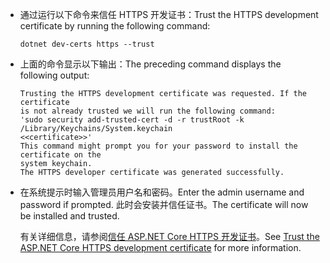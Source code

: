 * <span data-ttu-id="9e123-101">通过运行以下命令来信任 HTTPS 开发证书：</span><span class="sxs-lookup"><span data-stu-id="9e123-101">Trust the HTTPS development certificate by running the following command:</span></span>

    ```console
    dotnet dev-certs https --trust
    ```

* <span data-ttu-id="9e123-102">上面的命令显示以下输出：</span><span class="sxs-lookup"><span data-stu-id="9e123-102">The preceding command displays the following output:</span></span>

    ```console
    Trusting the HTTPS development certificate was requested. If the certificate 
    is not already trusted we will run the following command:
    'sudo security add-trusted-cert -d -r trustRoot -k /Library/Keychains/System.keychain 
    <<certificate>>'
    This command might prompt you for your password to install the certificate on the 
    system keychain.
    The HTTPS developer certificate was generated successfully.
    ```

* <span data-ttu-id="9e123-103">在系统提示时输入管理员用户名和密码。</span><span class="sxs-lookup"><span data-stu-id="9e123-103">Enter the admin username and password if prompted.</span></span>  <span data-ttu-id="9e123-104">此时会安装并信任证书。</span><span class="sxs-lookup"><span data-stu-id="9e123-104">The certificate will now be installed and trusted.</span></span>

    <span data-ttu-id="9e123-105">有关详细信息，请参阅[信任 ASP.NET Core HTTPS 开发证书](xref:security/enforcing-ssl#trust-the-aspnet-core-https-development-certificate-on-windows-and-macos)。</span><span class="sxs-lookup"><span data-stu-id="9e123-105">See [Trust the ASP.NET Core HTTPS development certificate](xref:security/enforcing-ssl#trust-the-aspnet-core-https-development-certificate-on-windows-and-macos) for more information.</span></span>